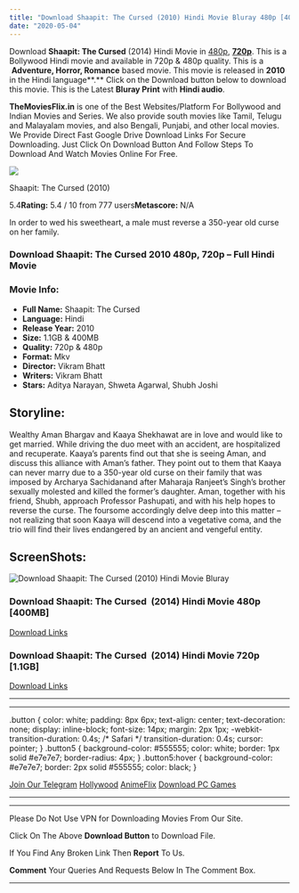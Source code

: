 ```yaml
---
title: "Download Shaapit: The Cursed (2010) Hindi Movie Bluray 480p [400MB] || 720p [1.1GB]"
date: "2020-05-04"
---
```


Download **Shaapit: The Cursed** (2014) Hindi Movie in [480p](https://1moviesflix.com/480p-movies/), [**720p**](https://1moviesflix.com/720p-movies/). This is a Bollywood Hindi movie and available in 720p & 480p quality. This is a  **Adventure, Horror, Romance** based movie. This movie is released in **2010** in the Hindi language**.** Click on the Download button below to download this movie. This is the Latest **Bluray Print** with **Hindi audio**.

**TheMoviesFlix.in** is one of the Best Websites/Platform For Bollywood and Indian Movies and Series. We also provide south movies like Tamil, Telugu and Malayalam movies, and also Bengali, Punjabi, and other local movies. We Provide Direct Fast Google Drive Download Links For Secure Downloading. Just Click On Download Button And Follow Steps To Download And Watch Movies Online For Free.

[![](https://m.media-amazon.com/images/M/MV5BMjUyYTBkODEtNGZlMi00OTZhLTkwNjctNDFjODY1YWRlY2M2XkEyXkFqcGdeQXVyNDUzOTQ5MjY@._V1_SX300.jpg)](https://www.imdb.com/title/tt1600439/ "Shaapit: The Cursed")

Shaapit: The Cursed (2010)

5.4**Rating:** 5.4 / 10 from 777 users**Metascore:** N/A

In order to wed his sweetheart, a male must reverse a 350-year old curse on her family.

### Download Shaapit: The Cursed 2010 480p, 720p – Full Hindi Movie

### Movie Info:

- **Full Name:** Shaapit: The Cursed
- **Language:** Hindi
- **Release Year:** 2010
- **Size:** 1.1GB & 400MB
- **Quality:** 720p & 480p
- **Format:** Mkv
- **Director:** Vikram Bhatt
- **Writers:** Vikram Bhatt
- **Stars:** Aditya Narayan, Shweta Agarwal, Shubh Joshi

## Storyline:

Wealthy Aman Bhargav and Kaaya Shekhawat are in love and would like to get married. While driving the duo meet with an accident, are hospitalized and recuperate. Kaaya’s parents find out that she is seeing Aman, and discuss this alliance with Aman’s father. They point out to them that Kaaya can never marry due to a 350-year old curse on their family that was imposed by Archarya Sachidanand after Maharaja Ranjeet’s Singh’s brother sexually molested and killed the former’s daughter. Aman, together with his friend, Shubh, approach Professor Pashupati, and with his help hopes to reverse the curse. The foursome accordingly delve deep into this matter – not realizing that soon Kaaya will descend into a vegetative coma, and the trio will find their lives endangered by an ancient and vengeful entity.

## ScreenShots:

![Download Shaapit: The Cursed (2010) Hindi Movie Bluray](https://i.imgur.com/xmXVB7N.jpg)

### Download Shaapit: The Cursed  (2014) Hindi Movie 480p \[400MB\]

[Download Links](https://1moviesflix.com?a270777880=ZmtWQ1ZLdDBTYTV5OHpqZzZNNldnbC9mK1VyN05YZmw1NUp6cXVxZ3Z2aGVGNUVSc1FpblVaUTZ2UjVTQmVsbEE1a1hTQ2hsQ09Gc3NWeXJDOFpaQ0xHK0g0VGo1LytZMVRlL1JXUDR6ZzQ9)

### Download Shaapit: The Cursed  (2014) Hindi Movie 720p \[1.1GB\] 

[Download Links](https://1moviesflix.com?a270777880=ZmtWQ1ZLdDBTYTV5OHpqZzZNNldnbC9mK1VyN05YZmw1NUp6cXVxZ3Z2aGVGNUVSc1FpblVaUTZ2UjVTQmVsbGo2SFVpei84ME1OdGhxUUtha0o3ZUROVkNZVHd2MS83Q0I3SHFwbTdxYmc9)

* * *

* * *

.button { color: white; padding: 8px 6px; text-align: center; text-decoration: none; display: inline-block; font-size: 14px; margin: 2px 1px; -webkit-transition-duration: 0.4s; /\* Safari \*/ transition-duration: 0.4s; cursor: pointer; } .button5 { background-color: #555555; color: white; border: 1px solid #e7e7e7; border-radius: 4px; } .button5:hover { background-color: #e7e7e7; border: 2px solid #555555; color: black; }

[Join Our Telegram](http://gdrivepro.xyz/join.php) [Hollywood](https://moviesverse.com/) [AnimeFlix](https://animeflix.in/) [Download PC Games](https://gamesflix.net/)  

* * *

* * *

  

Please Do Not Use VPN for Downloading Movies From Our Site.

Click On The Above **Download Button** to Download File.

If You Find Any Broken Link Then **Report** To Us.

**Comment** Your Queries And Requests Below In The Comment Box.

* * *

